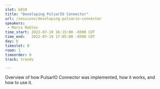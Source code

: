```yaml
---
slot: b810
title: "Developing PulsarIO Connector"
url: /sessions/developing-pulsario-connector
speakers:
 - Marco Robles
time_start: 2022-07-19 16:15:00 -0500 CDT
time_end:   2022-07-19 17:05:00 -0500 CDT
day: b
timeslot: 8
room: 1
timeorder: 0
track: trends

---
```


Overview of how PulsarIO Connector was implemented, how it works, and how to use it.